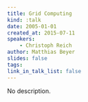 ```yaml
---
title: Grid Computing
kind: :talk
date: 2005-01-01
created_at: 2015-07-11
speakers:
    - Christoph Reich
author: Matthias Beyer
slides: false
tags:
link_in_talk_list: false
---
```


No description.
